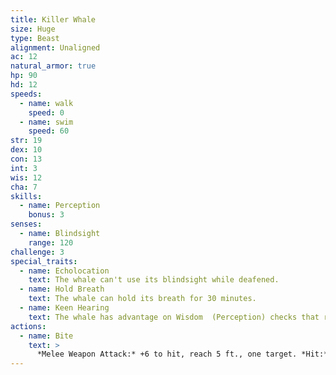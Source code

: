 ```yaml
---
title: Killer Whale
size: Huge
type: Beast
alignment: Unaligned
ac: 12
natural_armor: true
hp: 90
hd: 12
speeds:
  - name: walk
    speed: 0
  - name: swim
    speed: 60
str: 19
dex: 10
con: 13
int: 3
wis: 12
cha: 7
skills:
  - name: Perception
    bonus: 3
senses:
  - name: Blindsight
    range: 120
challenge: 3
special_traits:
  - name: Echolocation
    text: The whale can't use its blindsight while deafened.
  - name: Hold Breath
    text: The whale can hold its breath for 30 minutes.
  - name: Keen Hearing
    text: The whale has advantage on Wisdom  (Perception) checks that rely on hearing.
actions:
  - name: Bite
    text: >
      *Melee Weapon Attack:* +6 to hit, reach 5 ft., one target. *Hit:* 21 (5d6 + 4) piercing damage.
---
```

